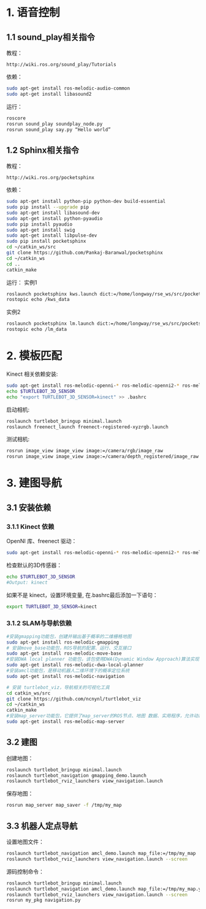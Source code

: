 # 1. 语音控制

## 1.1 sound_play相关指令
教程：
```
http://wiki.ros.org/sound_play/Tutorials
```
依赖：
```bash
sudo apt-get install ros-melodic-audio-common
sudo apt-get install libasound2
```
运行：
```bash
roscore
rosrun sound_play soundplay_node.py
rosrun sound_play say.py “Hello world”
```
## 1.2 Sphinx相关指令
教程：
```
http://wiki.ros.org/pocketsphinx
```
依赖：
```bash
sudo apt-get install python-pip python-dev build-essential
sudo pip install --upgrade pip
sudo apt-get install libasound-dev
sudo apt-get install python-pyaudio
sudo pip install pyaudio
sudo apt-get install swig
sudo apt-get install libpulse-dev
sudo pip install pocketsphinx
cd ~/catkin_ws/src
git clone https://github.com/Pankaj-Baranwal/pocketsphinx​
cd ~/catkin_ws
cd ..
catkin_make
```
运行：
实例1
```bash
roslaunch pocketsphinx kws.launch dict:=/home/longway/rse_ws/src/pocketsphinx/demo/voice_cmd.dic kws:=/home/longway/rse_ws/src/pocketsphinx/demo/voice_cmd.kwlist
rostopic echo /kws_data
```
实例2
```bash
roslaunch pocketsphinx lm.launch dict:=/home/longway/rse_ws/src/pocketsphinx/demo/robocup/robocup.dic lm:=/home/longway/rse_ws/src/pocketsphinx/demo/robocup/robocup.lm
rostopic echo /lm_data
```

# 2. 模板匹配
Kinect 相关依赖安装:
```bash
sudo apt-get install ros-melodic-openni-* ros-melodic-openni2-* ros-melodic-freenect-*
echo $TURTLEBOT_3D_SENSOR
echo "export TURTLEBOT_3D_SENSOR=kinect" >> .bashrc
```
启动相机:
```bash
roslaunch turtlebot_bringup minimal.launch
roslaunch freenect_launch freenect-registered-xyzrgb.launch
```
测试相机:
```bash
rosrun image_view image_view image:=/camera/rgb/image_raw 
rosrun image_view image_view image:=/camera/depth_registered/image_raw
```

# 3. 建图导航
## 3.1 安装依赖
### 3.1.1 Kinect 依赖
OpenNI 库、freenect 驱动：
```bash
sudo apt-get install ros-melodic-openni-* ros-melodic-openni2-* ros-melodic-freenect-*
```
检查默认的3D传感器：
```bash
echo $TURTLEBOT_3D_SENSOR
#Output: kinect
```
如果不是 kinect，设置环境变量, 在.bashrc最后添加一下语句：
```bash
export TURTLEBOT_3D_SENSOR=kinect
```
### 3.1.2 SLAM与导航依赖
```bash
#安装gmapping功能包，创建并输出基于概率的二维栅格地图
sudo apt-get install ros-melodic-gmapping
# 安装move_base功能包，ROS导航的配置、运行、交互接口
sudo apt-get install ros-melodic-move-base
#安装DWA local planner 功能包，该包使用DWA(Dynamic Window Approach)算法实现平面上移动机器人局部导航功能
sudo apt-get install ros-melodic-dwa-local-planner
#安装amcl功能包，是移动机器人二维环境下的概率定位系统
sudo apt-get install ros-melodic-navigation
```
```bash
# 安装 turtlebot_viz，导航相关的可视化工具
cd catkin_ws/src
git clone https://github.com/ncnynl/turtlebot_viz
cd ~/catkin_ws
catkin_make
#安装map_server功能包，它提供了map_server的ROS节点、地图 数据、实用程序，允许动态生成的映射保存到文件
sudo apt-get install ros-melodic-map-server
```
## 3.2 建图
创建地图：
```bash
roslaunch turtlebot_bringup minimal.launch
roslaunch turtlebot_navigation gmapping_demo.launch
roslaunch turtlebot_rviz_launchers view_navigation.launch
```
保存地图：
```bash
rosrun map_server map_saver -f /tmp/my_map
```
## 3.3 机器人定点导航
设置地图文件：
```bash
roslaunch turtlebot_navigation amcl_demo.launch map_file:=/tmp/my_map
roslaunch turtlebot_rviz_launchers view_navigation.launch --screen
```
源码控制命令：
```bash
roslaunch turtlebot_bringup minimal.launch
roslaunch turtlebot_navigation amcl_demo.launch map_file:=/tmp/my_map.yaml
roslaunch turtlebot_rviz_launchers view_navigation.launch --screen 
rosrun my_pkg navigation.py
```